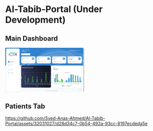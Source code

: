 # Al-Tabib-Portal (Under Development)

## Main Dashboard

<img src="https://github.com/Syed-Anas-Ahmed/Al-Tabib-Development/blob/main/screenshots/Screenshot%20(90).png" width="50%" alt="Al Tabib Clinic Portal">

## Patients Tab

https://github.com/Syed-Anas-Ahmed/Al-Tabib-Portal/assets/32031027/d28d34c7-0b54-492a-93cc-8197ecdeda5e
